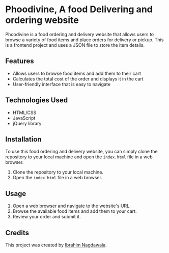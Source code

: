 # Phoodivine, A food Delivering and ordering website

Phoodivine is a food ordering and delivery website that allows users to browse a variety of food items and place orders for delivery or pickup. This is a frontend project and uses a JSON file to store the item details.

## Features

- Allows users to browse food items and add them to their cart
- Calculates the total cost of the order and displays it in the cart
- User-friendly interface that is easy to navigate

## Technologies Used

- HTML/CSS
- JavaScript
- jQuery library

## Installation

To use this food ordering and delivery website, you can simply clone the repository to your local machine and open the `index.html` file in a web browser.

1. Clone the repository to your local machine.
2. Open the `index.html` file in a web browser.

## Usage

1. Open a web browser and navigate to the website's URL.
2. Browse the available food items and add them to your cart.
4. Review your order and submit it.

## Credits

This project was created by <a href ="https://www.ibrahimnagdawala.xyz">Ibrahim Nagdawala</a>.
